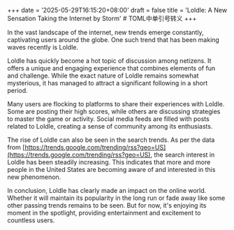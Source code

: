 +++
date = '2025-05-29T16:15:20+08:00'
draft = false
title = 'Loldle: A New Sensation Taking the Internet by Storm' # TOML中单引号转义
+++

In the vast landscape of the internet, new trends emerge constantly, captivating users around the globe. One such trend that has been making waves recently is Loldle.

Loldle has quickly become a hot topic of discussion among netizens. It offers a unique and engaging experience that combines elements of fun and challenge. While the exact nature of Loldle remains somewhat mysterious, it has managed to attract a significant following in a short period.

Many users are flocking to platforms to share their experiences with Loldle. Some are posting their high scores, while others are discussing strategies to master the game or activity. Social media feeds are filled with posts related to Loldle, creating a sense of community among its enthusiasts.

The rise of Loldle can also be seen in the search trends. As per the data from [https://trends.google.com/trending/rss?geo=US](https://trends.google.com/trending/rss?geo=US), the search interest in Loldle has been steadily increasing. This indicates that more and more people in the United States are becoming aware of and interested in this new phenomenon.

In conclusion, Loldle has clearly made an impact on the online world. Whether it will maintain its popularity in the long run or fade away like some other passing trends remains to be seen. But for now, it's enjoying its moment in the spotlight, providing entertainment and excitement to countless users.